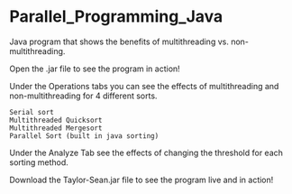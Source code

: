 # Parallel_Programming_Java
Java program that shows the benefits of multithreading vs. non-multithreading. 

Open the .jar file to see the program in action! 

Under the Operations tabs you can see the effects of multithreading and non-multithreading for 4 different sorts. 

    Serial sort
    Multithreaded Quicksort
    Multithreaded Mergesort 
    Parallel Sort (built in java sorting) 

Under the Analyze Tab see the effects of changing the threshold for each sorting method. 

Download the Taylor-Sean.jar file to see the program live and in action!
